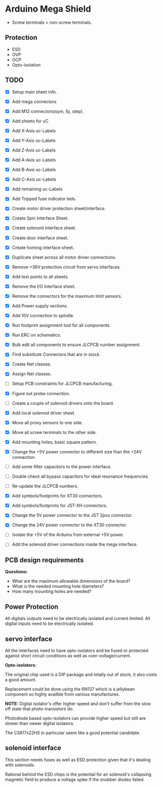 # Arduino Mega Shield

- Screw terminals > non-screw terminals.

## Protection

- ESD
- OVP
- OCP
- Opto-isolation

## TODO

- [X] Setup main sheet info.
- [X] Add mega connectors
- [X] Add M12 connectors(sym, fp, step).
- [X] Add sheets for uC
- [X] Add X-Axis uc-Labels
- [X] Add Y-Axis uc-Labels
- [X] Add Z-Axis uc-Labels
- [X] Add A-Axis uc-Labels
- [X] Add B-Axis uc-Labels
- [X] Add C-Axis uc-Labels
- [X] Add remaining uc-Labels
- [X] Add Tripped fuse indicator leds.
- [X] Create motor driver protection sheet/interface.
- [X] Create Spin Interface Sheet.
- [X] Create solenoid interface sheet.
- [X] Create door interface sheet.
- [X] Create homing interface sheet.
- [X] Duplicate sheet across all motor driver connections.
- [X] Remove +36V protection circuit from servo interfaces.
- [X] Add test points to all sheets.
- [X] Remove the I/O Interface sheet.
- [X] Remove the connectors for the maximum limit sensors.
- [X] Add Power supply sections.
- [X] Add 10V connection to spindle.
- [X] Run footprint assignment tool for all components.
- [X] Run ERC on schematics.
- [X] Bulk edit all components to ensure JLCPCB number assignment.
- [X] Find substitute Connectors that are in stock.
- [X] Create Net classes.
- [X] Assign Net classes.
- [ ] Setup PCB constraints for JLCPCB manufacturing.
- [X] Figure out probe connection.
- [ ] Create a couple of solenoid drivers onto the board.
- [X] Add local solenoid driver sheet.
- [X] Move all proxy sensors to one side.
- [X] Move all screw terminals to the other side.
- [X] Add mounting holes, basic square pattern.
- [X] Change the +5V power connector to different size than the +24V connection.
- [ ] Add some filter capacitors to the power interface.
- [ ] Double check all bypass capacitors for ideal resonance frequencies.
- [ ] Re-update the JLCPCB numbers.
- [X] Add symbols/footprints for XT30 connectors.
- [X] Add symbols/footprints for JST-XH connectors.
- [X] Change the 5V power connector to the JST 2pos connector.
- [X] Change the 24V power connector to the XT30 connector.
- [ ] Isolate the +5V of the Arduino from external +5V power.
- [ ] Add the solenoid driver connections inside the mega interface.


## PCB design requirements


**Questions:**

- What are the maximum allowable dimensions of the board?
- What is the needed mounting hole diameters?
- How many mounting holes are needed?




## Power Protection

All digitals outputs need to be electrically isolated and current limited.
All digital inputs need to be electrically isolated.



## servo interface

All the interfaces need to have opto-isolators and be fused or protected
against short circuit conditions as well as over-voltage/current.

**Opto-isolators:**

The original chip used is a DIP package and totally out of stock, it also
costs a good amount.

Replacement could be done using the 6N137 which is a jellybean component so
highly availble from various manufactures.

**NOTE:** Digital isolator's offer higher speed and don't suffer from the slow
off state that photo-transistors do.

Photodiode based opto-isolators can provide higher speed but still are slower
than newer digital isolators.

The CS817x22HS in particular seem like a good potential candidate.


## solenoid interface

This section needs fuses as well as ESD protection given that it's dealing
with solenoids.

Rational behind the ESD chips is the potential for an solenoid's collapsing
magnetic field to produce a voltage spike if the snubber diodes failed.

